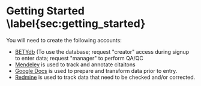 # Getting Started \label{sec:getting_started}

You will need to create the following accounts:

* [BETYdb](https://www.betydb.org/signup) (To use the database; request "creator" access during signup to enter data; request "manager" to perform QA/QC   
* [Mendeley](https://www.mendeley.com/) is used to track and annotate citaitons
* [Google Docs](https://drive.google.com) is used to prepare and transform data prior to entry. 
* [Redmine](https://ebi-forecast.igb.illinois.edu/redmine/account/register) is used to track data that need to be checked and/or corrected.
